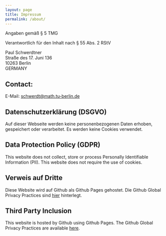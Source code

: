 ```yaml
---
layout: page
title: Impressum
permalink: /about/
---
```


Angaben gemäß § 5 TMG

Verantwortlich für den Inhalt nach § 55 Abs. 2 RStV

Paul Schwerdtner <BR>
Straße des 17. Juni 136 <BR>
10263 Berlin <BR>
GERMANY <BR>

## Contact:
E-Mail: schwerdt@math.tu-berlin.de

## Datenschutzerklärung (DSGVO)

Auf dieser Webseite werden keine personenbezogenen Daten erhoben, gespeichert oder verarbeitet. Es werden keine Cookies verwendet.

## Data Protection Policy (GDPR)

This website does not collect, store or process Personally Identifiable Information (PII). This website does not require the use of cookies.

## Verweis auf Dritte

Diese Website wird auf Github als Github Pages gehostet. Die Github Global Privacy Practices sind [hier](https://help.github.com/articles/global-privacy-practices/) hinterlegt.

## Third Party Inclusion

This website is hosted by Github using Github Pages. The Github Global Privacy Practices are available [here](https://help.github.com/articles/global-privacy-practices/).

